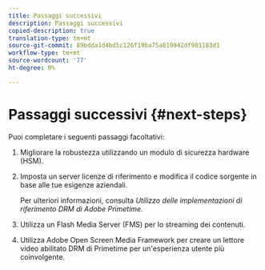 ```yaml
---
title: Passaggi successivi
description: Passaggi successivi
copied-description: true
translation-type: tm+mt
source-git-commit: 89bdda1d4bd5c126f19ba75a819942df901183d1
workflow-type: tm+mt
source-wordcount: '77'
ht-degree: 0%

---
```



# Passaggi successivi {#next-steps}

Puoi completare i seguenti passaggi facoltativi:
1. Migliorare la robustezza utilizzando un modulo di sicurezza hardware (HSM).
1. Imposta un server licenze di riferimento e modifica il codice sorgente in base alle tue esigenze aziendali.

   Per ulteriori informazioni, consulta *Utilizzo delle implementazioni di riferimento DRM di Adobe Primetime.*
1. Utilizza un Flash Media Server (FMS) per lo streaming dei contenuti.
1. Utilizza Adobe Open Screen Media Framework per creare un lettore video abilitato DRM di Primetime per un&#39;esperienza utente più coinvolgente.
